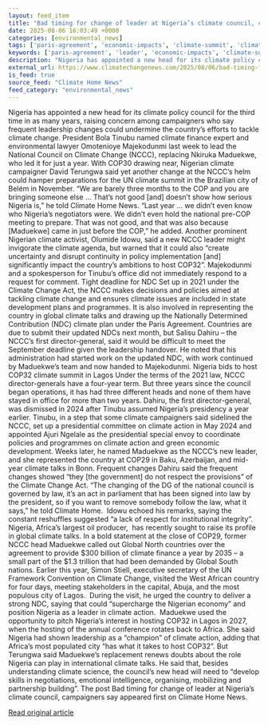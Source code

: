 ```yaml
---
layout: feed_item
title: "Bad timing for change of leader at Nigeria’s climate council, campaigners say"
date: 2025-08-06 16:03:49 +0000
categories: [environmental_news]
tags: ['paris-agreement', 'economic-impacts', 'climate-summit', 'climate-policy', 'year-2024', 'climate-costs', 'cop29']
keywords: ['paris-agreement', 'leader', 'economic-impacts', 'climate-summit', 'change', 'climate-policy', 'year-2024', 'timing']
description: "Nigeria has appointed a new head for its climate policy council for the third time in as many years, raising concern among campaigners who say frequent leade..."
external_url: https://www.climatechangenews.com/2025/08/06/bad-timing-for-change-of-leader-at-nigerias-climate-council-campaigners-say/
is_feed: true
source_feed: "Climate Home News"
feed_category: "environmental_news"
---
```


Nigeria has appointed a new head for its climate policy council for the third time in as many years, raising concern among campaigners who say frequent leadership changes could undermine the country’s efforts to tackle climate change. President Bola Tinubu named climate finance expert and environmental lawyer Omotenioye Majekodunmi last week to lead the National Council on Climate Change (NCCC), replacing Nkiruka Maduekwe, who led it for just a year. With COP30 drawing near, Nigerian climate campaigner David Terungwa said yet another change at the NCCC&#8217;s helm could hamper preparations for the UN climate summit in the Brazilian city of Belém in November. “We are barely three months to the COP and you are bringing someone else … That&#8217;s not good [and] doesn’t show how serious Nigeria is,&#8221; he told Climate Home News. &#8220;Last year &#8230; we didn&#8217;t even know who Nigeria&#8217;s negotiators were. We didn&#8217;t even hold the national pre-COP meeting to prepare. That was not good, and that was also because [Maduekwe] came in just before the COP,&#8221; he added. Another prominent Nigerian climate activist, Olumide Idowu, said a new NCCC leader might invigorate the climate agenda, but warned that it could also &#8220;create uncertainty and disrupt continuity in policy implementation [and] significantly impact the country&#8217;s ambitions to host COP32&#8221;. Majekodunmi and a spokesperson for Tinubu&#8217;s office did not immediately respond to a request for comment. Tight deadline for NDC Set up in 2021 under the Climate Change Act, the NCCC makes decisions and policies aimed at tackling climate change and ensures climate issues are included in state development plans and programmes. It is also involved in representing the country in global climate talks and drawing up the Nationally Determined Contribution (NDC) climate plan under the Paris Agreement. Countries are due to submit their updated NDCs next month, but Salisu Dahiru &#8211; the NCCC’s first director-general, said it would be difficult to meet the September deadline given the leadership handover. He noted that his administration had started work on the updated NDC, with work continued by Maduekwe’s team and now handed to Majekodunmi. Nigeria bids to host COP32 climate summit in Lagos Under the terms of the 2021 law, NCCC director-generals have a four-year term. But three years since the council began operations, it has had three different heads and none of them have stayed in office for more than two years. Dahiru, the first director-general, was dismissed in 2024 after Tinubu assumed Nigeria&#8217;s presidency a year earlier. Tinubu, in a step that some climate campaigners said sidelined the NCCC, set up a presidential committee on climate action in May 2024 and appointed Ajuri Ngelale as the presidential special envoy to coordinate policies and programmes on climate action and green economic development. Weeks later, he named Maduekwe as the NCCC&#8217;s new leader, and she represented the country at COP29 in Baku, Azerbaijan, and mid-year climate talks in Bonn. Frequent changes Dahiru said the frequent changes showed &#8220;they [the government] do not respect the provisions&#8221; of the Climate Change Act. “The changing of the DG of the national council is governed by law, it’s an act in parliament that has been signed into law by the president, so if you want to remove somebody follow the law, what it says,” he told Climate Home.&nbsp; Idowu echoed his remarks, saying the constant reshuffles suggested &#8220;a lack of respect for institutional integrity&#8221;. Nigeria, Africa&#8217;s&nbsp;largest&nbsp;oil producer,&nbsp; has recently sought to raise its profile in global climate talks. In a bold statement at the close of COP29, former NCCC head Maduekwe called out Global North countries over the agreement to provide $300 billion of climate finance a year by 2035 &#8211; a small part of the $1.3 trillion that had been demanded by Global South nations. Earlier this year, Simon Stiell, executive secretary of the UN Framework Convention on Climate Change, visited the West African country for four days, meeting stakeholders in the capital, Abuja, and the most populous city of Lagos.&nbsp; During the visit, he urged the country to deliver a strong NDC, saying that could “supercharge the Nigerian economy” and position Nigeria as a leader in climate action.&nbsp; Maduekwe used the opportunity to pitch Nigeria’s interest in hosting COP32 in Lagos in 2027, when the hosting of the annual conference rotates back to Africa. She said Nigeria had shown leadership as a “champion” of climate action, adding that Africa&#8217;s most populated city “has what it takes to host COP32”. But Terungwa said Maduekwe&#8217;s replacement renews doubts about the role Nigeria can play in international climate talks. He said that, besides understanding climate science, the council&#8217;s new head will need to &#8220;develop skills in negotiations, emotional intelligence, organising, mobilizing and partnership building&#8221;. The post Bad timing for change of leader at Nigeria&#8217;s climate council, campaigners say appeared first on Climate Home News.

[Read original article](https://www.climatechangenews.com/2025/08/06/bad-timing-for-change-of-leader-at-nigerias-climate-council-campaigners-say/)
